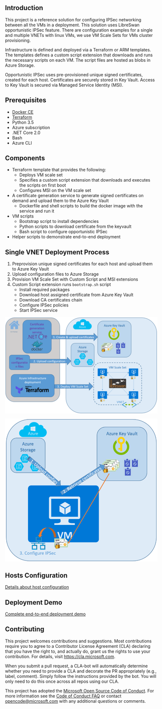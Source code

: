 ## Introduction 

This project is a reference solution for configuring IPSec networking between all the VMs in a deployment. This solution uses LibreSwan opportunistic IPSec feature. There are configuration examples for a single and multiple VNETs with linux VMs, we use VM Scale Sets for VMs cluster provisioning.

Infrastructure is defined and deployed via a Terraform or ARM templates. The templates defines a custom script extension that downloads and runs the necessary scripts on each VM. The script files are hosted as blobs in Azure Storage.

Opportunistic IPSec uses pre-provisioned unique signed certificates, created for each host. Certificates are securely stored in Key Vault. Access to Key Vault is secured via Managed Service Identity (MSI).

## Prerequisites

- [Docker CE](https://www.docker.com/get-docker)
- [Terraform](https://www.terraform.io/downloads.html)
- Python 3.5
- Azure subscription
- .NET Core 2.0
- Bash
- Azure CLI

## Components

- Terraform template that provides the following:
    - Deploys VM scale set
    - Specifies a custom script extension that downloads and executes the scripts on first boot
    - Configures MSI on the VM scale set
- A certificate generation service to generate signed certificates on demand and upload them to the Azure Key Vault
    - Dockerfile and shell scripts to build the docker image with the service and run it
- VM scripts
    - Bootstrap script to install dependencies
    - Python scripts to download certificate from the keyvault
    - Bash script to configure opportunistic IPSec
- Helper scripts to demonstrate end-to-end deployment

## Single VNET Deployment Process

1. Preprovision unique signed certificates for each host and upload them to Azure Key Vault
2. Upload configuration files to Azure Storage
3. Provision VM Scale Set with Custom Script and MSI extensions
4. Custom Script extension runs `bootstrap.sh` script
    - Install required packages
    - Download host assigned certificate from Azure Key Vault
    - Download CA certificates chain
    - Configure IPSec policies
    - Start IPSec service

![Solution diagram](images/diagram-overall.png)

![Host configuration diagram](images/diagram-host.png)

## Hosts Configuration

[Details about host configuration](vm-files/README.md)

## Deployment Demo

[Complete end-to-end deployment demo](scripts/README.md)

## Contributing

This project welcomes contributions and suggestions.  Most contributions require you to agree to a
Contributor License Agreement (CLA) declaring that you have the right to, and actually do, grant us
the rights to use your contribution. For details, visit https://cla.microsoft.com.

When you submit a pull request, a CLA-bot will automatically determine whether you need to provide
a CLA and decorate the PR appropriately (e.g., label, comment). Simply follow the instructions
provided by the bot. You will only need to do this once across all repos using our CLA.

This project has adopted the [Microsoft Open Source Code of Conduct](https://opensource.microsoft.com/codeofconduct/).
For more information see the [Code of Conduct FAQ](https://opensource.microsoft.com/codeofconduct/faq/) or
contact [opencode@microsoft.com](mailto:opencode@microsoft.com) with any additional questions or comments.